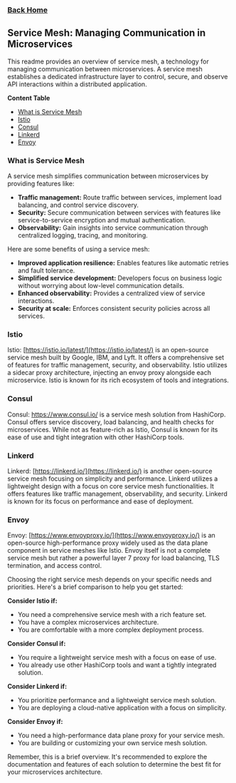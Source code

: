 ### [Back Home](../../README.md)

## Service Mesh: Managing Communication in Microservices

This readme provides an overview of service mesh, a technology for managing communication between microservices.  A service mesh establishes a dedicated infrastructure layer to control, secure, and observe API interactions within a distributed application.

**Content Table**

* [What is Service Mesh](#what-is-service-mesh)
* [Istio](#istio)
* [Consul](#consul)
* [Linkerd](#linkerd)
* [Envoy](#envoy)

### What is Service Mesh

A service mesh simplifies communication between microservices by providing features like:

* **Traffic management:** Route traffic between services, implement load balancing, and control service discovery.
* **Security:** Secure communication between services with features like service-to-service encryption and mutual authentication.
* **Observability:** Gain insights into service communication through centralized logging, tracing, and monitoring.

Here are some benefits of using a service mesh:

* **Improved application resilience:** Enables features like automatic retries and fault tolerance.
* **Simplified service development:** Developers focus on business logic without worrying about low-level communication details.
* **Enhanced observability:** Provides a centralized view of service interactions.
* **Security at scale:** Enforces consistent security policies across all services.


### Istio

Istio: [https://istio.io/latest/](https://istio.io/latest/) is an open-source service mesh built by Google, IBM, and Lyft. It offers a comprehensive set of features for traffic management, security, and observability. Istio utilizes a sidecar proxy architecture, injecting an envoy proxy alongside each microservice.  Istio is known for its rich ecosystem of tools and integrations.

### Consul

Consul: https://www.consul.io/ is a service mesh solution from HashiCorp.  Consul offers service discovery, load balancing, and health checks for microservices.  While not as feature-rich as Istio, Consul is known for its ease of use and tight integration with other HashiCorp tools. 

### Linkerd

Linkerd: [https://linkerd.io/](https://linkerd.io/) is another open-source service mesh focusing on simplicity and performance. Linkerd utilizes a lightweight design with a focus on core service mesh functionalities. It offers features like traffic management, observability, and security. Linkerd is known for its focus on performance and ease of deployment.

### Envoy

Envoy: [https://www.envoyproxy.io/](https://www.envoyproxy.io/) is an open-source high-performance proxy widely used as the data plane component in service meshes like Istio. Envoy itself is not a complete service mesh but rather a powerful layer 7 proxy for load balancing, TLS termination, and access control.


Choosing the right service mesh depends on your specific needs and priorities.  Here's a brief comparison to help you get started:

**Consider Istio if:**

* You need a comprehensive service mesh with a rich feature set.
* You have a complex microservices architecture.
* You are comfortable with a more complex deployment process.

**Consider Consul if:**

* You require a lightweight service mesh with a focus on ease of use.
* You already use other HashiCorp tools and want a tightly integrated solution.

**Consider Linkerd if:**

* You prioritize performance and a lightweight service mesh solution.
* You are deploying a cloud-native application with a focus on simplicity.

**Consider Envoy if:**

* You need a high-performance data plane proxy for your service mesh.
* You are building or customizing your own service mesh solution.

Remember, this is a brief overview. It's recommended to explore the documentation and features of each solution to determine the best fit for your microservices architecture.
